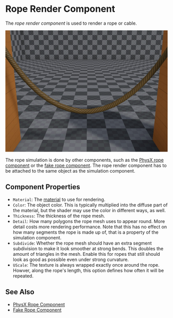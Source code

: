 # Rope Render Component

The *rope render component* is used to render a rope or cable.

![Rope](media/rope-rendering.jpg)

The rope simulation is done by other components, such as the [PhysX rope component](../physics/physx/special/physx-rope-component.md) or the [fake rope component](fake-rope-component.md). The rope render component has to be attached to the same object as the simulation component.

## Component Properties

* `Material`: The [material](../materials/materials-overview.md) to use for rendering.
* `Color`: The object color. This is typically multiplied into the diffuse part of the material, but the shader may use the color in different ways, as well.
* `Thickness`: The thickness of the rope mesh.
* `Detail`: How many polygons the rope mesh uses to appear round. More detail costs more rendering performance. Note that this has no effect on how many segments the rope is made up of, that is a property of the simulation component.
* `Subdivide`: Whether the rope mesh should have an extra segment subdivision to make it look smoother at strong bends. This doubles the amount of triangles in the mesh. Enable this for ropes that still should look as good as possible even under strong curvature. 
* `UScale`: The texture is always wrapped exactly once around the rope. Howver, along the rope's length, this option defines how often it will be repeated.

## See Also

* [PhysX Rope Component](../physics/physx/special/physx-rope-component.md)
* [Fake Rope Component](fake-rope-component.md)
